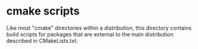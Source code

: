 # cmake scripts

Like most "cmake" directories within a distribution, this directory
contains build scripts for packages that are external to the main
distribution described in CMakeLists.txt.

